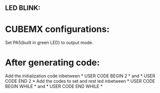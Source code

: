 ## LED BLINK:

# CUBEMX configurations:
Set PA5(built in green LED) to output mode.

# After generating code:
Add the initialization code inbetween  * USER CODE BEGIN 2 * and * USER CODE END 2 *
Add the codes to set and rest led inbetween * USER CODE BEGIN WHILE * and * USER CODE END WHILE *
